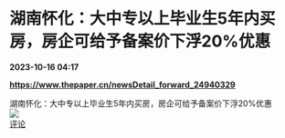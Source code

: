# 湖南怀化：大中专以上毕业生5年内买房，房企可给予备案价下浮20%优惠

**2023-10-16 04:17**

**https://www.thepaper.cn/newsDetail_forward_24940329**

湖南怀化：大中专以上毕业生5年内买房，房企可给予备案价下浮20%优惠  
![](https://img3.chouti.com/CHOUTI_231016_A05933B1EA9140D8A514A1F8B516DA0E.jpg)  
[评论](https://m.chouti.com/link/40302450)
